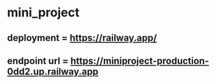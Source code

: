 # mini_project

## deployment = https://railway.app/
## endpoint url = https://miniproject-production-0dd2.up.railway.app
